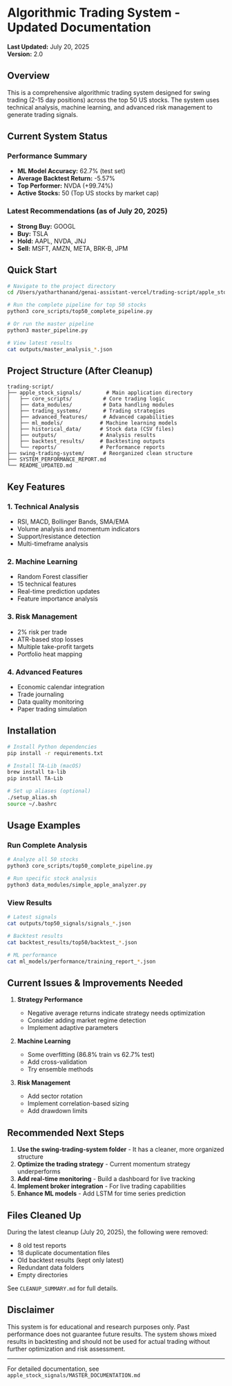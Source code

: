 # Algorithmic Trading System - Updated Documentation

**Last Updated:** July 20, 2025  
**Version:** 2.0

## Overview

This is a comprehensive algorithmic trading system designed for swing trading (2-15 day positions) across the top 50 US stocks. The system uses technical analysis, machine learning, and advanced risk management to generate trading signals.

## Current System Status

### Performance Summary
- **ML Model Accuracy:** 62.7% (test set)
- **Average Backtest Return:** -5.57%
- **Top Performer:** NVDA (+99.74%)
- **Active Stocks:** 50 (Top US stocks by market cap)

### Latest Recommendations (as of July 20, 2025)
- **Strong Buy:** GOOGL
- **Buy:** TSLA
- **Hold:** AAPL, NVDA, JNJ
- **Sell:** MSFT, AMZN, META, BRK-B, JPM

## Quick Start

```bash
# Navigate to the project directory
cd /Users/yatharthanand/genai-assistant-vercel/trading-script/apple_stock_signals

# Run the complete pipeline for top 50 stocks
python3 core_scripts/top50_complete_pipeline.py

# Or run the master pipeline
python3 master_pipeline.py

# View latest results
cat outputs/master_analysis_*.json
```

## Project Structure (After Cleanup)

```
trading-script/
├── apple_stock_signals/        # Main application directory
│   ├── core_scripts/          # Core trading logic
│   ├── data_modules/          # Data handling modules
│   ├── trading_systems/       # Trading strategies
│   ├── advanced_features/     # Advanced capabilities
│   ├── ml_models/            # Machine learning models
│   ├── historical_data/      # Stock data (CSV files)
│   ├── outputs/              # Analysis results
│   ├── backtest_results/     # Backtesting outputs
│   └── reports/              # Performance reports
├── swing-trading-system/      # Reorganized clean structure
├── SYSTEM_PERFORMANCE_REPORT.md
└── README_UPDATED.md
```

## Key Features

### 1. Technical Analysis
- RSI, MACD, Bollinger Bands, SMA/EMA
- Volume analysis and momentum indicators
- Support/resistance detection
- Multi-timeframe analysis

### 2. Machine Learning
- Random Forest classifier
- 15 technical features
- Real-time prediction updates
- Feature importance analysis

### 3. Risk Management
- 2% risk per trade
- ATR-based stop losses
- Multiple take-profit targets
- Portfolio heat mapping

### 4. Advanced Features
- Economic calendar integration
- Trade journaling
- Data quality monitoring
- Paper trading simulation

## Installation

```bash
# Install Python dependencies
pip install -r requirements.txt

# Install TA-Lib (macOS)
brew install ta-lib
pip install TA-Lib

# Set up aliases (optional)
./setup_alias.sh
source ~/.bashrc
```

## Usage Examples

### Run Complete Analysis
```bash
# Analyze all 50 stocks
python3 core_scripts/top50_complete_pipeline.py

# Run specific stock analysis
python3 data_modules/simple_apple_analyzer.py
```

### View Results
```bash
# Latest signals
cat outputs/top50_signals/signals_*.json

# Backtest results
cat backtest_results/top50/backtest_*.json

# ML performance
cat ml_models/performance/training_report_*.json
```

## Current Issues & Improvements Needed

1. **Strategy Performance**
   - Negative average returns indicate strategy needs optimization
   - Consider adding market regime detection
   - Implement adaptive parameters

2. **Machine Learning**
   - Some overfitting (86.8% train vs 62.7% test)
   - Add cross-validation
   - Try ensemble methods

3. **Risk Management**
   - Add sector rotation
   - Implement correlation-based sizing
   - Add drawdown limits

## Recommended Next Steps

1. **Use the swing-trading-system folder** - It has a cleaner, more organized structure
2. **Optimize the trading strategy** - Current momentum strategy underperforms
3. **Add real-time monitoring** - Build a dashboard for live tracking
4. **Implement broker integration** - For live trading capabilities
5. **Enhance ML models** - Add LSTM for time series prediction

## Files Cleaned Up

During the latest cleanup (July 20, 2025), the following were removed:
- 8 old test reports
- 18 duplicate documentation files
- Old backtest results (kept only latest)
- Redundant data folders
- Empty directories

See `CLEANUP_SUMMARY.md` for full details.

## Disclaimer

This system is for educational and research purposes only. Past performance does not guarantee future results. The system shows mixed results in backtesting and should not be used for actual trading without further optimization and risk assessment.

---

For detailed documentation, see `apple_stock_signals/MASTER_DOCUMENTATION.md`